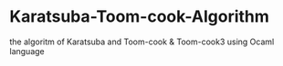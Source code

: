 # Karatsuba-Toom-cook-Algorithm
the algoritm of Karatsuba and Toom-cook & Toom-cook3 using Ocaml language 
